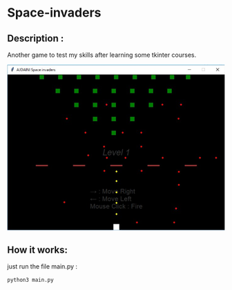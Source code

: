 # Space-invaders

## Description :

Another game to test my skills after learning some tkinter courses.

![Space invaders](Space_invaders.jpg)

## How it works:
just run the file main.py :

```shell
python3 main.py
```